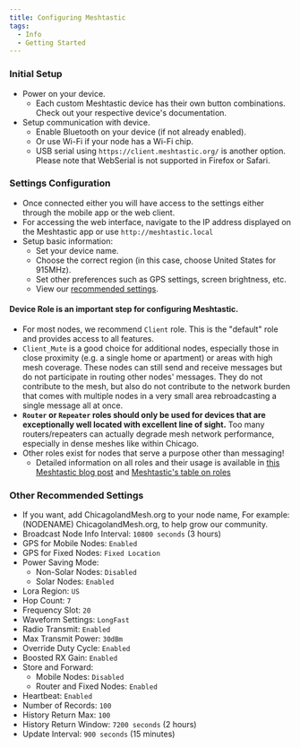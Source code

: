 ```yaml
---
title: Configuring Meshtastic
tags:
  - Info
  - Getting Started
---
```


### Initial Setup
   - Power on your device.
      - Each custom Meshtastic device has their own button combinations. Check out your respective device's documentation.
   - Setup communication with device.
      - Enable Bluetooth on your device (if not already enabled).
      - Or use Wi-Fi if your node has a Wi-Fi chip.
      - USB serial using `https://client.meshtastic.org/` is another option. Please note that WebSerial is not supported in Firefox or Safari.

### Settings Configuration
   - Once connected either you will have access to the settings either through the mobile app or the web client.
   - For accessing the web interface, navigate to the IP address displayed on the Meshtastic app or use `http://meshtastic.local` 
   - Setup basic information:
     - Set your device name.
     - Choose the correct region (in this case, choose United States for 915MHz).
     - Set other preferences such as GPS settings, screen brightness, etc.
     - View our [recommended settings](#other-recommended-settings).

#### Device Role is an important step for configuring Meshtastic.
- For most nodes, we recommend `Client` role.  This is the "default" role and provides access to all features.
- `Client_Mute` is a good choice for additional nodes, especially those in close proximity (e.g. a single home or apartment) or areas with high mesh coverage. These nodes can still send and receive messages but do not participate in routing other nodes' messages. They do not contribute to the mesh, but also do not contribute to the network burden that comes with multiple nodes in a very small area rebroadcasting a single message all at once.
- **`Router` or `Repeater` roles should only be used for devices that are exceptionally well located with excellent line of sight.** Too many routers/repeaters can actually degrade mesh network performance, especially in dense meshes like within Chicago.
- Other roles exist for nodes that serve a purpose other than messaging!
  - Detailed information on all roles and their usage is available in [this Meshtastic blog post](https://meshtastic.org/blog/choosing-the-right-device-role/) and [Meshtastic's table on roles](https://meshtastic.org/docs/configuration/radio/device/)


### Other Recommended Settings
- If you want, add ChicagolandMesh.org to your node name, For example: (NODENAME) ChicagolandMesh.org, to help grow our community.
- Broadcast Node Info Interval: `10800 seconds` (3 hours)
- GPS for Mobile Nodes: `Enabled`
- GPS for Fixed Nodes: `Fixed Location`
- Power Saving Mode:
    - Non-Solar Nodes: `Disabled`
    - Solar Nodes: `Enabled`
- Lora Region: `US`
- Hop Count: `7`
- Frequency Slot: `20`
- Waveform Settings: `LongFast`
- Radio Transmit: `Enabled`
- Max Transmit Power: `30dBm`
- Override Duty Cycle: `Enabled`
- Boosted RX Gain: `Enabled`
- Store and Forward:
    - Mobile Nodes: `Disabled`
    - Router and Fixed Nodes: `Enabled`
- Heartbeat: `Enabled`
- Number of Records: `100`
- History Return Max: `100`
- History Return Window: `7200 seconds` (2 hours)
- Update Interval: `900 seconds` (15 minutes)
